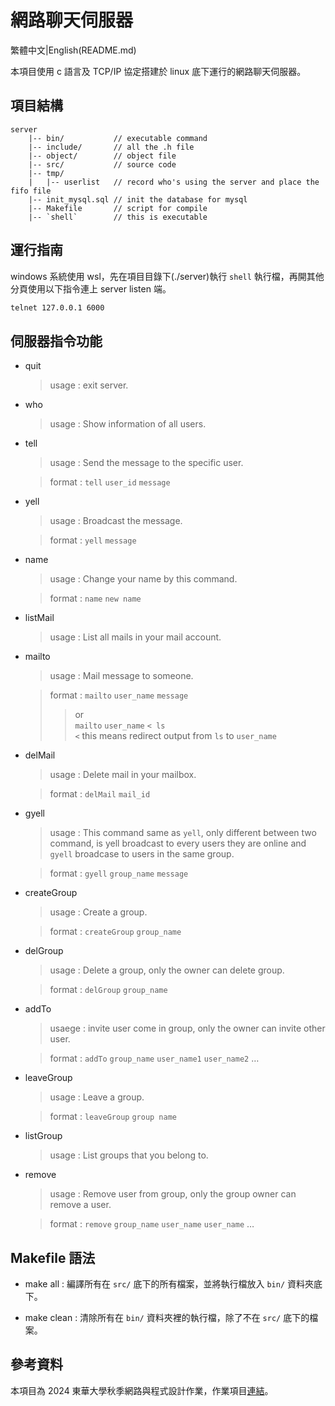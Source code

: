# 網路聊天伺服器

繁體中文|English(README.md)

本項目使用 c 語言及 TCP/IP 協定搭建於 linux 底下運行的網路聊天伺服器。

## 項目結構

```
server
    |-- bin/           // executable command
    |-- include/       // all the .h file
    |-- object/        // object file
    |-- src/           // source code
    |-- tmp/
    |   |-- userlist   // record who's using the server and place the fifo file
    |-- init_mysql.sql // init the database for mysql
    |-- Makefile       // script for compile
    |-- `shell`        // this is executable 
```


## 運行指南

windows 系統使用 wsl，先在項目目錄下(./server)執行 `shell` 執行檔，再開其他分頁使用以下指令連上 server listen 端。

```bash
telnet 127.0.0.1 6000
```

## 伺服器指令功能

- quit

    > usage : exit server.

- who

    > usage : Show information of all users.

- tell

    > usage : Send the message to the specific user.    

    > format : `tell` `user_id` `message`

- yell

    > usage : Broadcast the message.    

    > format : `yell` `message`

- name
    
    > usage : Change your name by this command.   

    > format : `name` `new name`

- listMail

    > usage : List all mails in your mail account.  

- mailto

    > usage : Mail message to someone.  

    > format : `mailto` `user_name` `message`
    >> or   
    >> `mailto` `user_name` `< ls`   
    >> `<` this means redirect output from `ls` to `user_name`

- delMail

    > usage : Delete mail in your mailbox.  

    > format : `delMail` `mail_id`

- gyell

    > usage : This command same as `yell`, only different between two   command, is yell broadcast to every users they are online and `gyell` broadcase to users in the same group.     

    > format : `gyell` `group_name` `message`

- createGroup

    > usage : Create a group.

    > format : `createGroup` `group_name`

- delGroup

    > usage : Delete a group, only the owner can delete group.

    > format : `delGroup` `group_name`

- addTo

    > usaege : invite user come in group, only the owner can invite other user.

    > format : `addTo` `group_name` `user_name1` `user_name2` …

- leaveGroup

    > usage : Leave a group.

    > format : `leaveGroup` `group name`

- listGroup

    > usage : List groups that you belong to.

- remove

    > usage : Remove user from group, only the group owner can remove a user.

    > format : `remove` `group_name` `user_name` `user_name` …

## Makefile 語法

- make all : 編譯所有在 `src/` 底下的所有檔案，並將執行檔放入 `bin/` 資料夾底下。

- make clean : 清除所有在 `bin/` 資料夾裡的執行檔，除了不在 `src/` 底下的檔案。

## 參考資料

本項目為 2024 東華大學秋季網路與程式設計作業，作業項目[連結](https://hackmd.io/@chtsai/networkProgramming)。